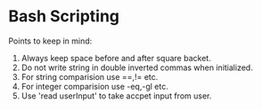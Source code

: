 # Bash Scripting
Points to keep in mind:
1. Always keep space before and after square backet.
2. Do not write string in double inverted commas when initialized.
3. For string comparision use ==,!= etc.
4. For integer comparision use -eq,-gl etc.
5. Use 'read userInput' to take accpet input from user.

